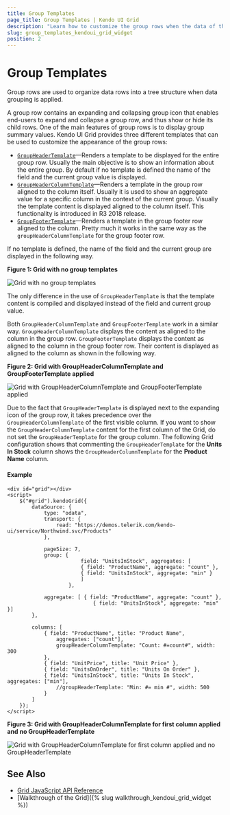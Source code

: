 ```yaml
---
title: Group Templates
page_title: Group Templates | Kendo UI Grid
description: "Learn how to customize the group rows when the data of the Kendo UI Grid for jQuery is grouped."
slug: group_templates_kendoui_grid_widget
position: 2
---
```


# Group Templates

Group rows are used to organize data rows into a tree structure when data grouping is applied.

A group row contains an expanding and collapsing group icon that enables end-users to expand and collapse a group row, and thus show or hide its child rows. One of the main features of group rows is to display group summary values. Kendo UI Grid provides three different templates that can be used to customize the appearance of the group rows:

- [`GroupHeaderTemplate`](https://docs.telerik.com/kendo-ui/api/javascript/ui/grid/configuration/columns.groupheadertemplate)&mdash;Renders a template to be displayed for the entire group row. Usually the main objective is to show an information about the entire group. By default if no template is defined the name of the field and the current group value is displayed.
- [`GroupHeaderColumnTemplate`](https://docs.telerik.com/kendo-ui/api/javascript/ui/grid/configuration/columns.groupheaderColumntemplate)&mdash;Renders a template in the group row aligned to the column itself. Usually it is used to show an aggregate value for a specific column in the context of the current group. Visually the template content is displayed aligned to the column itself. This functionality is introduced in R3 2018 release.
- [`GroupFooterTemplate`](https://docs.telerik.com/kendo-ui/api/javascript/ui/grid/configuration/columns.groupfootertemplate)&mdash;Renders a template in the group footer row aligned to the column. Pretty much it works in the same way as the `groupHeaderColumnTemplate` for the group footer row.

If no template is defined, the name of the field and the current group are displayed in the following way.

**Figure 1: Grid with no group templates**

![Grid with no group templates](/controls/data-management/grid/grid-no-group-header-template.png)

The only difference in the use of `GroupHeaderTemplate` is that the template content is compiled and displayed instead of the field and current group value.

Both `GroupHeaderColumnTemplate` and `GroupFooterTemplate` work in a similar way. `GroupHeaderColumnTemplate` displays the content as aligned to the column in the group row. `GroupFooterTemplate` displays the content as aligned to the column in the group footer row. Their content is displayed as aligned to the column as shown in the following way.

**Figure 2: Grid with GroupHeaderColumnTemplate and GroupFooterTemplate applied**

![Grid with GroupHeaderColumnTemplate and GroupFooterTemplate applied](/controls/data-management/grid/grid-group-header-column-template.png)

Due to the fact that `GroupHeaderTemplate` is displayed next to the expanding icon of the group row, it takes precedence over the `GroupHeaderColumnTemplate` of the first visible column. If you want to show the `GroupHeaderColumnTemplate` content for the first column of the Grid, do not set the `GroupHeaderTemplate` for the group column. The following Grid configuration shows that commenting the `GroupHeaderTemplate` for the **Units In Stock** column shows the `GroupHeaderColumnTemplate` for the **Product Name** column.

#### Example

    <div id="grid"></div>
    <script>
        $("#grid").kendoGrid({
            dataSource: {
                type: "odata",
                transport: {
                    read: "https://demos.telerik.com/kendo-ui/service/Northwind.svc/Products"
                },

                pageSize: 7,
                group: {
                            field: "UnitsInStock", aggregates: [
                            { field: "ProductName", aggregate: "count" },
                            { field: "UnitsInStock", aggregate: "min" }
                            ]
                        },

                aggregate: [ { field: "ProductName", aggregate: "count" },
                                { field: "UnitsInStock", aggregate: "min" }]
            },

            columns: [
                { field: "ProductName", title: "Product Name",
                    aggregates: ["count"],
                    groupHeaderColumnTemplate: "Count: #=count#", width: 300
                },
                { field: "UnitPrice", title: "Unit Price" },
                { field: "UnitsOnOrder", title: "Units On Order" },
                { field: "UnitsInStock", title: "Units In Stock", aggregates: ["min"],
                    //groupHeaderTemplate: "Min: #= min #", width: 500
                }
            ]
        });
    </script>

**Figure 3: Grid with GroupHeaderColumnTemplate for first column applied and no GroupHeaderTemplate**

![Grid with GroupHeaderColumnTemplate for first column applied and no GroupHeaderTemplate](/controls/data-management/grid/grid-group-header-column-template-first-column.png)

## See Also

* [Grid JavaScript API Reference](/api/javascript/ui/grid)
* [Walkthrough of the Grid]({% slug walkthrough_kendoui_grid_widget %})
